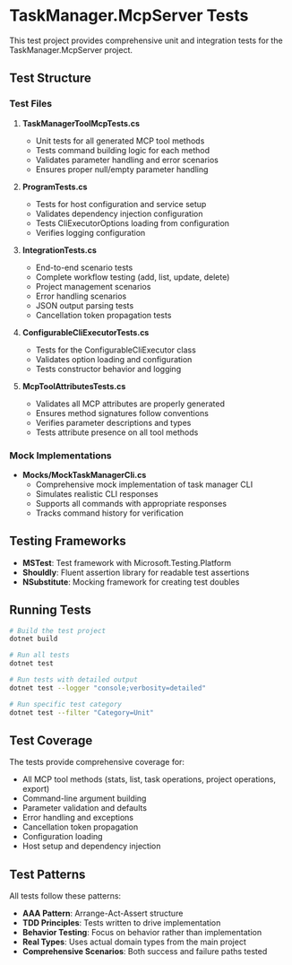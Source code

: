 # TaskManager.McpServer Tests

This test project provides comprehensive unit and integration tests for the TaskManager.McpServer project.

## Test Structure

### Test Files

1. **TaskManagerToolMcpTests.cs**
   - Unit tests for all generated MCP tool methods
   - Tests command building logic for each method
   - Validates parameter handling and error scenarios
   - Ensures proper null/empty parameter handling

2. **ProgramTests.cs**
   - Tests for host configuration and service setup
   - Validates dependency injection configuration
   - Tests CliExecutorOptions loading from configuration
   - Verifies logging configuration

3. **IntegrationTests.cs**
   - End-to-end scenario tests
   - Complete workflow testing (add, list, update, delete)
   - Project management scenarios
   - Error handling scenarios
   - JSON output parsing tests
   - Cancellation token propagation tests

4. **ConfigurableCliExecutorTests.cs**
   - Tests for the ConfigurableCliExecutor class
   - Validates option loading and configuration
   - Tests constructor behavior and logging

5. **McpToolAttributesTests.cs**
   - Validates all MCP attributes are properly generated
   - Ensures method signatures follow conventions
   - Verifies parameter descriptions and types
   - Tests attribute presence on all tool methods

### Mock Implementations

- **Mocks/MockTaskManagerCli.cs**
  - Comprehensive mock implementation of task manager CLI
  - Simulates realistic CLI responses
  - Supports all commands with appropriate responses
  - Tracks command history for verification

## Testing Frameworks

- **MSTest**: Test framework with Microsoft.Testing.Platform
- **Shouldly**: Fluent assertion library for readable test assertions
- **NSubstitute**: Mocking framework for creating test doubles

## Running Tests

```bash
# Build the test project
dotnet build

# Run all tests
dotnet test

# Run tests with detailed output
dotnet test --logger "console;verbosity=detailed"

# Run specific test category
dotnet test --filter "Category=Unit"
```

## Test Coverage

The tests provide comprehensive coverage for:
- All MCP tool methods (stats, list, task operations, project operations, export)
- Command-line argument building
- Parameter validation and defaults
- Error handling and exceptions
- Cancellation token propagation
- Configuration loading
- Host setup and dependency injection

## Test Patterns

All tests follow these patterns:
- **AAA Pattern**: Arrange-Act-Assert structure
- **TDD Principles**: Tests written to drive implementation
- **Behavior Testing**: Focus on behavior rather than implementation
- **Real Types**: Uses actual domain types from the main project
- **Comprehensive Scenarios**: Both success and failure paths tested